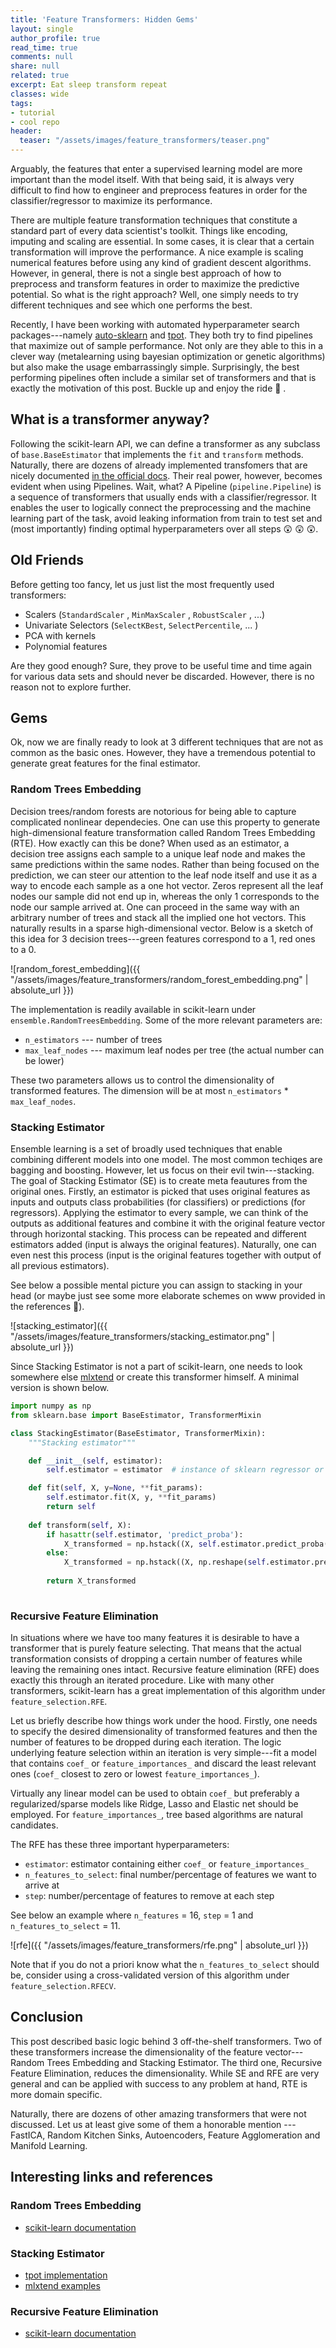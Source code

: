 ```yaml
---
title: 'Feature Transformers: Hidden Gems'
layout: single
author_profile: true
read_time: true
comments: null
share: null
related: true
excerpt: Eat sleep transform repeat
classes: wide
tags:
- tutorial
- cool repo
header:
  teaser: "/assets/images/feature_transformers/teaser.png"
---
```


Arguably, the features that enter a supervised learning model are more important than the model itself. With that being said, it is always very difficult to find how to engineer and preprocess features in order for the classifier/regressor to maximize its performance.

There are multiple feature transformation techniques that constitute a standard part of every data scientist's toolkit. Things like encoding, imputing and scaling are essential. In some cases, it is clear that a certain transformation will improve the performance. A nice example is scaling numerical features before using any kind of gradient descent algorithms. However, in general, there is not a single best approach of how to preprocess and transform features in order to maximize the predictive potential. So what is the right approach? Well, one simply needs to try different techniques and see which one performs the best.


Recently, I have been working with automated hyperparameter search packages---namely [auto-sklearn](https://github.com/automl/auto-sklearn) and [tpot](https://github.com/EpistasisLab/tpot). They both try to find pipelines that maximize out of sample performance. Not only are they able to this in a clever way (metalearning using bayesian optimization or genetic algorithms) but also make the usage embarrassingly simple. Surprisingly, the best performing pipelines often include a similar set of transformers and that is exactly the motivation of this post. Buckle up and enjoy the ride :carousel_horse: .

## What is a transformer anyway?
Following the scikit-learn API, we can define a transformer as any subclass of  `base.BaseEstimator` that implements the `fit` and `transform` methods.
Naturally, there are dozens of already implemented transfomers that are nicely documented [in the official docs](http://scikit-learn.org/stable/data_transforms.html). Their real power, however, becomes evident when using Pipelines. Wait, what? A Pipeline (`pipeline.Pipeline`) is a sequence of transformers that usually ends with a classifier/regressor. It enables the user to logically connect the preprocessing and the machine learning part of the task, avoid leaking information from train to test set and (most importantly) finding optimal hyperparameters over all steps :astonished: :astonished: :astonished:.


## Old Friends
Before getting too fancy, let us just list the most frequently used transformers: 
* Scalers (`StandardScaler` , `MinMaxScaler` , `RobustScaler` , ...)
* Univariate Selectors (`SelectKBest`, `SelectPercentile`, ... )
* PCA with kernels
* Polynomial features

Are they good enough? Sure, they prove to be useful time and time again for various data sets and should never be discarded. However, there is no reason not to explore further.

## Gems
Ok, now we are finally ready to look at 3 different techniques that are not as common as the basic ones.  However, they have a tremendous potential to generate great features for the final estimator.

### Random Trees Embedding
Decision trees/random forests are notorious for being able to capture complicated nonlinear dependecies. One can use this property to generate high-dimensional feature transformation called Random Trees Embedding (RTE). How exactly can this be done? When used as an estimator, a decision tree assigns each sample to a unique leaf node and makes the same predictions within the same nodes. Rather than being focused on the prediction, we can steer our attention to the leaf node itself and use it as a way to encode each sample as a one hot vector. Zeros represent all the leaf nodes our sample did not end up in, whereas the only 1 corresponds to the node our sample arrived at.  One can proceed in the same way with an arbitrary number of trees and stack all the implied one hot vectors. This naturally results in a sparse high-dimensional vector. Below is a sketch of this idea for 3 decision trees---green features correspond to a 1, red ones to a 0.

![random_forest_embedding]({{ "/assets/images/feature_transformers/random_forest_embedding.png" | absolute_url }})

The implementation is readily available in scikit-learn under `ensemble.RandomTreesEmbedding`. Some of the more relevant parameters are: 
*  `n_estimators`  --- number of trees
*  `max_leaf_nodes` --- maximum leaf nodes per tree (the actual number can be lower)

These two parameters allows us to control the dimensionality of transformed features. The dimension will be at most `n_estimators`  *  `max_leaf_nodes`.


### Stacking Estimator
Ensemble learning is a set of broadly used techniques that enable combining different models into one model. The most common techiqes are bagging and boosting. However, let us focus on their evil twin---stacking. The goal of Stacking Estimator (SE) is to create meta feautures from the original ones. Firstly, an estimator is picked that uses original features as inputs and outputs class probabilities (for classifiers) or predictions (for regressors). Applying the estimator to every sample, we can think of the outputs as additional features and combine it with the original feature vector through horizontal stacking. This process can be repeated and different estimators added (input is always the original features). Naturally, one can even nest this process (input is the original features together with output of all previous estimators). 

See below a possible mental picture you can assign to stacking in your head (or maybe just see some more elaborate  schemes  on www provided in the references :panda_face:).

![stacking_estimator]({{ "/assets/images/feature_transformers/stacking_estimator.png" | absolute_url }})

Since Stacking Estimator is not a part of scikit-learn, one needs to look somewhere else [mlxtend](https://github.com/rasbt/mlxtend) or  create this transformer himself.  A minimal version is shown below.


```python
import numpy as np
from sklearn.base import BaseEstimator, TransformerMixin

class StackingEstimator(BaseEstimator, TransformerMixin):
    """Stacking estimator"""

    def __init__(self, estimator):
        self.estimator = estimator  # instance of sklearn regressor or classifier

    def fit(self, X, y=None, **fit_params):
        self.estimator.fit(X, y, **fit_params)
        return self
	
    def transform(self, X):
        if hasattr(self.estimator, 'predict_proba'):
            X_transformed = np.hstack((X, self.estimator.predict_proba(X)))
        else:
            X_transformed = np.hstack((X, np.reshape(self.estimator.predict(X), (-1, 1))))
						
        return X_transformed
					
```

### Recursive Feature Elimination
In situations where we have too many features it is desirable to have a transformer that is purely feature selecting. That means that the actual transformation consists of dropping a certain number of features while leaving the remaining ones intact.
Recursive feature elimination (RFE) does exactly this through an iterated procedure.  Like with many other transformers, scikit-learn has a great implementation of this algorithm under `feature_selection.RFE`.

Let us briefly describe how things work under the hood. Firstly, one needs to specify the desired dimensionality of transformed features and then the number of features to be dropped during each iteration. The logic underlying feature selection within an iteration is very simple---fit a model that contains `coef_` or `feature_importances_` and discard the least relevant ones (`coef_` closest to zero or lowest `feature_importances_`).

Virtually any linear model can be used to obtain `coef_` but preferably a regularized/sparse models like Ridge, Lasso and Elastic net should be employed. For `feature_importances_`, tree based algorithms are natural candidates.

The RFE has these three important hyperparameters: 
* `estimator`:  estimator containing either  `coef_` or `feature_importances_` 
* `n_features_to_select`:  final number/percentage of features we want to arrive at
* `step`: number/percentage of features to remove at each step

See below an example where `n_features` =  16, `step` = 1 and `n_features_to_select` =  11.

![rfe]({{ "/assets/images/feature_transformers/rfe.png" | absolute_url }})

Note that if you do not a priori know what the `n_features_to_select` should be,  consider using a cross-validated version of this algorithm under `feature_selection.RFECV`.

## Conclusion
This post described basic logic behind 3 off-the-shelf transformers. Two of these transformers increase the dimensionality of the feature vector--- Random Trees Embedding and Stacking Estimator. The third one,  Recursive Feature Elimination, reduces the dimensionality. While SE and RFE are very general and can be applied with success to any problem at hand, RTE is more domain specific.

Naturally, there are dozens of other amazing transformers that were not discussed. Let us at least give some of them a honorable mention --- FastICA,  Random Kitchen Sinks, Autoencoders, Feature Agglomeration and Manifold Learning.

## Interesting links and references
### Random Trees Embedding
* [scikit-learn documentation](http://scikit-learn.org/stable/modules/generated/sklearn.ensemble.RandomTreesEmbedding.html)

### Stacking Estimator
* [tpot implementation](https://github.com/EpistasisLab/tpot/blob/master/tpot/builtins/stacking_estimator.py)
* [mlxtend examples](https://rasbt.github.io/mlxtend/user_guide/classifier/StackingClassifier/)

### Recursive Feature Elimination
* [scikit-learn documentation](http://scikit-learn.org/stable/modules/generated/sklearn.feature_selection.RFE.html)